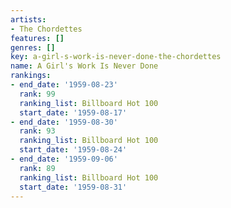 ```yaml
---
artists:
- The Chordettes
features: []
genres: []
key: a-girl-s-work-is-never-done-the-chordettes
name: A Girl's Work Is Never Done
rankings:
- end_date: '1959-08-23'
  rank: 99
  ranking_list: Billboard Hot 100
  start_date: '1959-08-17'
- end_date: '1959-08-30'
  rank: 93
  ranking_list: Billboard Hot 100
  start_date: '1959-08-24'
- end_date: '1959-09-06'
  rank: 89
  ranking_list: Billboard Hot 100
  start_date: '1959-08-31'
---
```


